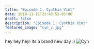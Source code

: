 ```yaml
---
title: "Episode 1: Cynthia Vint"
date: 2018-11-11T23:48:52-05:00
draft: false
description: "Episode 1: Cynthia Vint"
featured_image: "cyn_v.jpg"
---
```

hey hey hey! Its a brand new day :)
![Cyn](/static/images/work/cyn_v.jpg)
